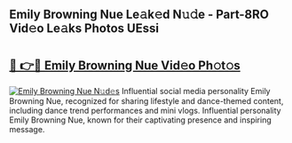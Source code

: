 ## Emily Browning Nue Le𝚊k𝚎d N𝚞𝚍e - Part-8RO Vid𝚎o Le𝚊ks Photos UEssi

# <h2><a href="http://fb0beq.evod.top/?m=Emily+Browning+Nue">🔗 👉🔴 Emily Browning Nue Vid𝚎o Ph𝚘t𝚘s</a></h2>

[![Emily Browning Nue N𝚞d𝚎s](https://i.imgur.com/8V9OHl7.gif)](http://fb0beq.evod.top/?m=Emily+Browning+Nue)
Influential social media personality Emily Browning Nue, recognized for sharing lifestyle and dance-themed content, including dance trend performances and mini vlogs. Influential personality Emily Browning Nue, known for their captivating presence and inspiring message. 
